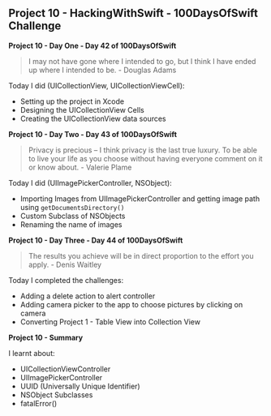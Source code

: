 ## Project 10 - HackingWithSwift - 100DaysOfSwift Challenge

**Project 10 - Day One - Day 42 of 100DaysOfSwift**

> I may not have gone where I intended to go, but I think I have ended up where I intended to be. - Douglas Adams

Today I did (UICollectionView, UICollectionViewCell):

- Setting up the project in Xcode
- Designing the UICollectionView Cells
- Creating the UICollectionView data sources

**Project 10 - Day Two - Day 43 of 100DaysOfSwift**

> Privacy is precious – I think privacy is the last true luxury. To be able to live your life as you choose without having everyone comment on it or know about. - Valerie Plame

Today I did (UIImagePickerController, NSObject):

- Importing Images from UIImagePickerController and getting image path using ```getDocumentsDirectory()```
- Custom Subclass of NSObjects
- Renaming the name of images

**Project 10 - Day Three - Day 44 of 100DaysOfSwift**

> The results you achieve will be in direct proportion to the effort you apply. - Denis Waitley

Today I completed the challenges:

- Adding a delete action to alert controller
- Adding camera picker to the app to choose pictures by clicking on camera
- Converting Project 1 - Table View into Collection View

**Project 10 - Summary**

I learnt about:

- UICollectionViewController
- UIImagePickerController
- UUID (Universally Unique Identifier)
- NSObject Subclasses
- fatalError()
